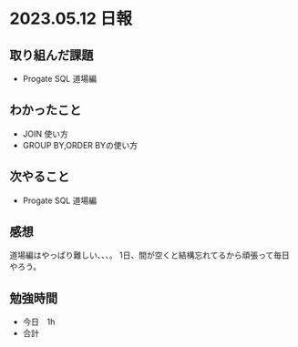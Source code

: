# 2023.05.12 日報

## 取り組んだ課題
- Progate SQL 道場編

## わかったこと
- JOIN 使い方
- GROUP BY,ORDER BYの使い方

## 次やること
- Progate SQL 道場編

## 感想
 道場編はやっぱり難しい、、、。
 1日、間が空くと結構忘れてるから頑張って毎日やろう。

## 勉強時間
- 今日　1h
- 合計
